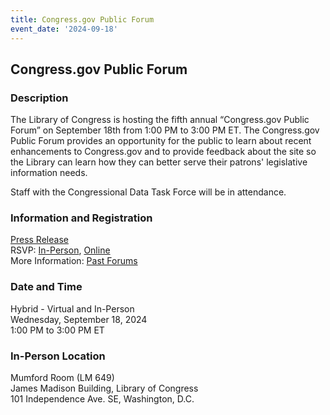 ```yaml
---
title: Congress.gov Public Forum
event_date: '2024-09-18'
---
```


## Congress.gov Public Forum

### Description
The Library of Congress is hosting the fifth annual “Congress.gov Public Forum” on September 18th from 1:00 PM to 3:00 PM ET. The Congress.gov Public Forum provides an opportunity for the public to learn about recent enhancements to Congress.gov and to provide feedback about the site so the Library can learn how they can better serve their patrons' legislative information needs.  

Staff with the Congressional Data Task Force will be in attendance.  
  
### Information and Registration 
[Press Release](https://newsroom.loc.gov/news/library-of-congress-to-host-congress.gov-public-forum-on-sept.-18/s/3289c0fd-d00d-4d33-a86c-3f3fb032c494)  
RSVP: [In-Person](https://www.etix.com/ticket/p/95512784/a-congressgov-public-forum-washington-events-from-the-library-of-congress), [Online](https://loc.zoomgov.com/webinar/register/WN_7S-IVMzoSMGdQoOaDhi5Zw#/registration)  
More Information: [Past Forums](hhttps://www.congress.gov/help/public-forums)    

### Date and Time  
Hybrid - Virtual and In-Person    
Wednesday, September 18, 2024  
1:00 PM to 3:00 PM ET  

### In-Person Location    
Mumford Room (LM 649)   
James Madison Building, Library of Congress   
101 Independence Ave. SE, Washington, D.C.   
    
